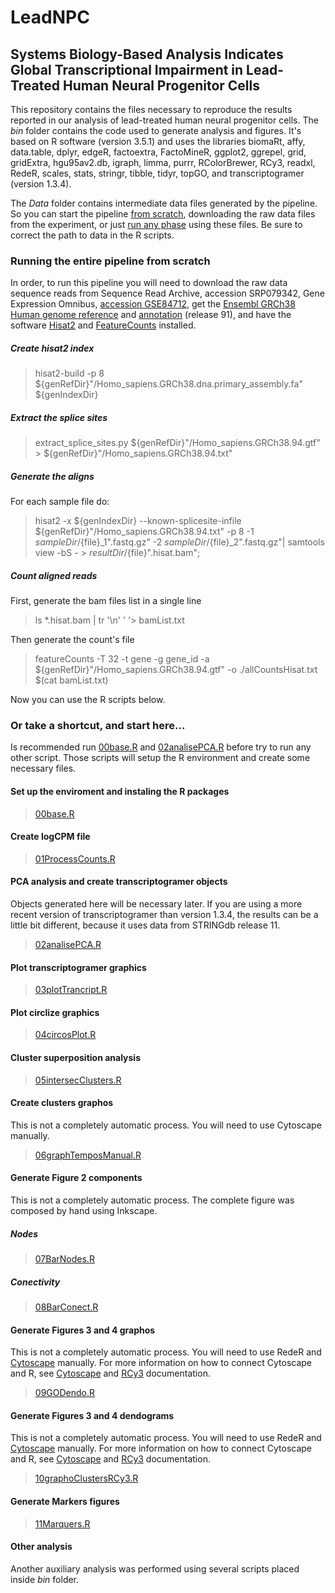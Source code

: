 # LeadNPC
## Systems Biology-Based Analysis Indicates Global Transcriptional Impairment in Lead-Treated Human Neural Progenitor Cells

This repository contains the files necessary to reproduce the results reported in our analysis of lead-treated human neural progenitor cells. The *bin* folder contains the code used to generate analysis and figures. It's based on R software (version 3.5.1) and uses the libraries biomaRt, affy, data.table, dplyr, edgeR, factoextra, FactoMineR, ggplot2, ggrepel, grid, gridExtra, hgu95av2.db, igraph, limma, purrr, RColorBrewer, RCy3, readxl, RedeR, scales, stats, stringr, tibble, tidyr, topGO, and transcriptogramer (version 1.3.4).

The *Data*  folder contains intermediate data files generated by the pipeline. So you can start the pipeline [from scratch](#scratch), downloading the raw data files from the experiment, or just [run any phase](#any) using these files. Be sure to correct the path to data in the R scripts.

### Running the entire pipeline from scratch<a name="scratch"></a>
In order, to run this pipeline you will need to download the  raw data sequence reads from Sequence Read Archive, accession SRP079342, Gene Expression Omnibus, [accession GSE84712](http://https://www.ncbi.nlm.nih.gov/geo/query/acc.cgi?acc=GSE84712 "accession GSE84712"), get the [Ensembl GRCh38 Human genome reference](ftp://ftp.ensembl.org/pub/release-91/fasta/homo_sapiens/dna/Homo_sapiens.GRCh38.dna.primary_assembly.fa.gz) and [annotation](ftp://ftp.ensembl.org/pub/release-91/gtf/homo_sapiens/Homo_sapiens.GRCh38.91.gtf.gz) (release 91), and have the software [Hisat2](http://ccb.jhu.edu/software/hisat2/dl/hisat2-2.1.0-Linux_x86_64.zip) and [FeatureCounts](https://sourceforge.net/projects/subread/files/subread-1.6.3/subread-1.6.3-Linux-x86_64.tar.gz) installed.

##### Create hisat2 index
> hisat2-build -p 8 ${genRefDir}"/Homo_sapiens.GRCh38.dna.primary_assembly.fa" ${genIndexDir}

##### Extract the splice sites
> extract_splice_sites.py ${genRefDir}"/Homo_sapiens.GRCh38.94.gtf" > ${genRefDir}"/Homo_sapiens.GRCh38.94.txt"

##### Generate the aligns
For each sample file do:
> hisat2 -x ${genIndexDir} --known-splicesite-infile ${genRefDir}"/Homo_sapiens.GRCh38.94.txt" -p 8 -1 ${sampleDir}/${file}_1".fastq.gz" -2 ${sampleDir}/${file}_2".fastq.gz"| samtools view -bS - > ${resultDir}/${file}".hisat.bam"; 

##### Count aligned reads 
First, generate the bam files list in a single line
> ls *.hisat.bam | tr '\n' ' '> bamList.txt

Then generate the count's file
> featureCounts -T 32  -t gene -g gene_id -a ${genRefDir}"/Homo_sapiens.GRCh38.94.gtf" -o ./allCountsHisat.txt $(cat bamList.txt)

Now you can use the R scripts below.

### Or take a shortcut, and start here...<a name="any"></a>
Is recommended run [00base.R](./bin/00base.R) and [02analisePCA.R](./bin/02analisePCA.R) before try to run any other script. Those scripts will setup the R environment and create some necessary files.

#### Set up the enviroment and instaling the R packages 
> [00base.R](./bin/00base.R)


#### Create logCPM file
> [01ProcessCounts.R](./bin/01ProcessCounts.R)

#### PCA analysis and create transcriptogramer objects
Objects generated here will be necessary later. If you are using a more recent version of transcriptogramer than version 1.3.4, the results can be a little bit different, because it uses data from STRINGdb release 11.
> [02analisePCA.R](./bin/02analisePCA.R)

#### Plot transcriptogramer graphics
> [03plotTrancript.R](./bin/03plotTrancript.R)

#### Plot circlize graphics
> [04circosPlot.R](./bin/04circosPlot.R)


#### Cluster superposition analysis
> [05intersecClusters.R](./bin/05intersecClusters.R)

#### Create clusters graphos
This is not a completely automatic process. You will need to use Cytoscape manually.
> [06graphTemposManual.R](./bin/06graphTemposManual.R)

#### Generate Figure 2 components
This is not a completely automatic process. The complete figure was composed by hand using Inkscape.

##### Nodes
> [07BarNodes.R](./bin/07BarNodes.R)

##### Conectivity
> [08BarConect.R](./bin/08BarConect.R)

#### Generate Figures 3 and 4 graphos
This is not a completely automatic process. You will need to use RedeR and [Cytoscape](https://cytoscape.org/download.html) manually. For more information on how to connect Cytoscape and R, see [Cytoscape](https://cytoscape.org/) and [RCy3](https://bioconductor.org/packages/release/bioc/html/RCy3.html) documentation.
> [09GODendo.R](./bin/09GODendo.R)

#### Generate Figures 3 and 4 dendograms
This is not a completely automatic process. You will need to use RedeR and [Cytoscape](https://cytoscape.org/download.html) manually. For more information on how to connect Cytoscape and R, see [Cytoscape](https://cytoscape.org/) and [RCy3](https://bioconductor.org/packages/release/bioc/html/RCy3.html) documentation.
> [10graphoClustersRCy3.R](./bin/09graphoClustersRCy3.R)

#### Generate Markers figures
> [11Marquers.R](./bin/11Marquers.R)

#### Other analysis
Another auxiliary analysis was performed using several scripts placed inside *bin* folder.

